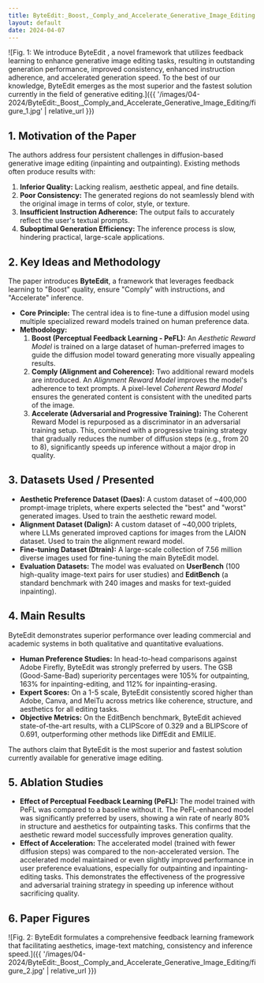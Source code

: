 ```yaml
---
title: ByteEdit:_Boost,_Comply_and_Accelerate_Generative_Image_Editing
layout: default
date: 2024-04-07
---
```

![Fig. 1: We introduce ByteEdit , a novel framework that utilizes feedback learning to enhance generative image editing tasks, resulting in outstanding generation performance, improved consistency, enhanced instruction adherence, and accelerated generation speed. To the best of our knowledge, ByteEdit emerges as the most superior and the fastest solution currently in the field of generative editing.]({{ '/images/04-2024/ByteEdit:_Boost,_Comply_and_Accelerate_Generative_Image_Editing/figure_1.jpg' | relative_url }})
## 1. Motivation of the Paper
The authors address four persistent challenges in diffusion-based generative image editing (inpainting and outpainting). Existing methods often produce results with:
1.  **Inferior Quality:** Lacking realism, aesthetic appeal, and fine details.
2.  **Poor Consistency:** The generated regions do not seamlessly blend with the original image in terms of color, style, or texture.
3.  **Insufficient Instruction Adherence:** The output fails to accurately reflect the user's textual prompts.
4.  **Suboptimal Generation Efficiency:** The inference process is slow, hindering practical, large-scale applications.

## 2. Key Ideas and Methodology
The paper introduces **ByteEdit**, a framework that leverages feedback learning to "Boost" quality, ensure "Comply" with instructions, and "Accelerate" inference.

-   **Core Principle:** The central idea is to fine-tune a diffusion model using multiple specialized reward models trained on human preference data.
-   **Methodology:**
    1.  **Boost (Perceptual Feedback Learning - PeFL):** An *Aesthetic Reward Model* is trained on a large dataset of human-preferred images to guide the diffusion model toward generating more visually appealing results.
    2.  **Comply (Alignment and Coherence):** Two additional reward models are introduced. An *Alignment Reward Model* improves the model's adherence to text prompts. A pixel-level *Coherent Reward Model* ensures the generated content is consistent with the unedited parts of the image.
    3.  **Accelerate (Adversarial and Progressive Training):** The Coherent Reward Model is repurposed as a discriminator in an adversarial training setup. This, combined with a progressive training strategy that gradually reduces the number of diffusion steps (e.g., from 20 to 8), significantly speeds up inference without a major drop in quality.

## 3. Datasets Used / Presented
-   **Aesthetic Preference Dataset (Daes):** A custom dataset of ~400,000 prompt-image triplets, where experts selected the "best" and "worst" generated images. Used to train the aesthetic reward model.
-   **Alignment Dataset (Dalign):** A custom dataset of ~40,000 triplets, where LLMs generated improved captions for images from the LAION dataset. Used to train the alignment reward model.
-   **Fine-tuning Dataset (Dtrain):** A large-scale collection of 7.56 million diverse images used for fine-tuning the main ByteEdit model.
-   **Evaluation Datasets:** The model was evaluated on **UserBench** (100 high-quality image-text pairs for user studies) and **EditBench** (a standard benchmark with 240 images and masks for text-guided inpainting).

## 4. Main Results
ByteEdit demonstrates superior performance over leading commercial and academic systems in both qualitative and quantitative evaluations.

-   **Human Preference Studies:** In head-to-head comparisons against Adobe Firefly, ByteEdit was strongly preferred by users. The GSB (Good-Same-Bad) superiority percentages were 105% for outpainting, 163% for inpainting-editing, and 112% for inpainting-erasing.
-   **Expert Scores:** On a 1-5 scale, ByteEdit consistently scored higher than Adobe, Canva, and MeiTu across metrics like coherence, structure, and aesthetics for all editing tasks.
-   **Objective Metrics:** On the EditBench benchmark, ByteEdit achieved state-of-the-art results, with a CLIPScore of 0.329 and a BLIPScore of 0.691, outperforming other methods like DiffEdit and EMILIE.

The authors claim that ByteEdit is the most superior and fastest solution currently available for generative image editing.

## 5. Ablation Studies
-   **Effect of Perceptual Feedback Learning (PeFL):** The model trained with PeFL was compared to a baseline without it. The PeFL-enhanced model was significantly preferred by users, showing a win rate of nearly 80% in structure and aesthetics for outpainting tasks. This confirms that the aesthetic reward model successfully improves generation quality.
-   **Effect of Acceleration:** The accelerated model (trained with fewer diffusion steps) was compared to the non-accelerated version. The accelerated model maintained or even slightly improved performance in user preference evaluations, especially for outpainting and inpainting-editing tasks. This demonstrates the effectiveness of the progressive and adversarial training strategy in speeding up inference without sacrificing quality.

## 6. Paper Figures
![Fig. 2: ByteEdit formulates a comprehensive feedback learning framework that facilitating aesthetics, image-text matching, consistency and inference speed.]({{ '/images/04-2024/ByteEdit:_Boost,_Comply_and_Accelerate_Generative_Image_Editing/figure_2.jpg' | relative_url }})
